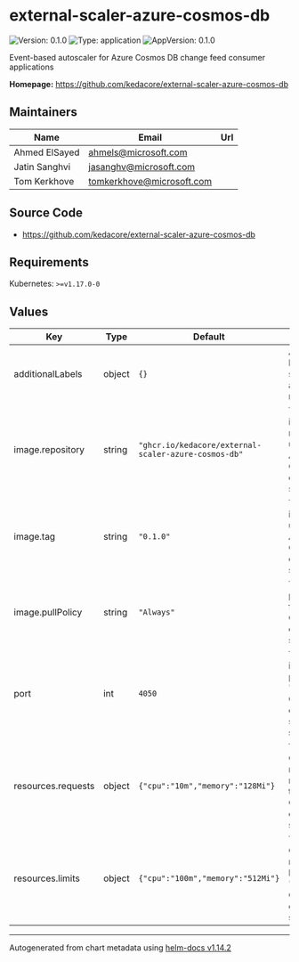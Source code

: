 # external-scaler-azure-cosmos-db

![Version: 0.1.0](https://img.shields.io/badge/Version-0.1.0-informational?style=flat-square) ![Type: application](https://img.shields.io/badge/Type-application-informational?style=flat-square) ![AppVersion: 0.1.0](https://img.shields.io/badge/AppVersion-0.1.0-informational?style=flat-square)

Event-based autoscaler for Azure Cosmos DB change feed consumer applications

**Homepage:** <https://github.com/kedacore/external-scaler-azure-cosmos-db>

## Maintainers

| Name | Email | Url |
| ---- | ------ | --- |
| Ahmed ElSayed | <ahmels@microsoft.com> |  |
| Jatin Sanghvi | <jasanghv@microsoft.com> |  |
| Tom Kerkhove | <tomkerkhove@microsoft.com> |  |

## Source Code

* <https://github.com/kedacore/external-scaler-azure-cosmos-db>

## Requirements

Kubernetes: `>=v1.17.0-0`

## Values

| Key | Type | Default | Description |
|-----|------|---------|-------------|
| additionalLabels | object | `{}` | Additional labels that should be applied to all resources |
| image.repository | string | `"ghcr.io/kedacore/external-scaler-azure-cosmos-db"` | The Docker image repository to use for Azure Cosmos DB external scaler |
| image.tag | string | `"0.1.0"` | The Docker image tag to use for Azure Cosmos DB external scaler |
| image.pullPolicy | string | `"Always"` | The image pull policy for Azure Cosmos DB external scaler |
| port | int | `4050` | The incoming port for 'Azure Cosmos DB external scaler' service |
| resources.requests | object | `{"cpu":"10m","memory":"128Mi"}` | The CPU/memory resource request for the 'Azure Cosmos DB external scaler' pod |
| resources.limits | object | `{"cpu":"100m","memory":"512Mi"}` | The CPU/memory resource limit for the 'Azure Cosmos DB external scaler' pod |

----------------------------------------------
Autogenerated from chart metadata using [helm-docs v1.14.2](https://github.com/norwoodj/helm-docs/releases/v1.14.2)
